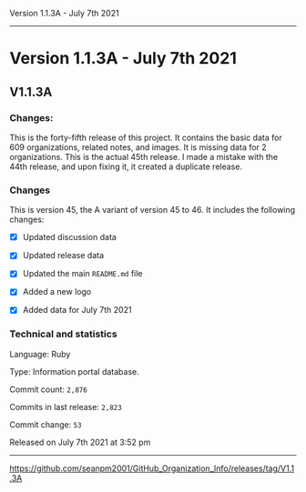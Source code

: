 Version 1.1.3A - July 7th 2021 

***

# Version 1.1.3A - July 7th 2021

## V1.1.3A

### Changes:

This is the forty-fifth release of this project. It contains the basic data for 609 organizations, <!-- (fork count minus 2) !--> related notes, and images. It is missing data for 2 organizations. This is the actual 45th release. I made a mistake with the 44th release, and upon fixing it, it created a duplicate release.

### Changes

This is version 45, the A variant of version 45 to 46. It includes the following changes:

- [x] Updated discussion data

- [x] Updated release data

- [x] Updated the main `README.md` file

- [x] Added a new logo

- [x] Added data for July 7th 2021

### Technical and statistics

Language: Ruby

Type: Information portal database.

Commit count: `2,876`

Commits in last release: `2,823`

Commit change: `53`

Released on July 7th 2021 at 3:52 pm

***

https://github.com/seanpm2001/GitHub_Organization_Info/releases/tag/V1.1.3A
